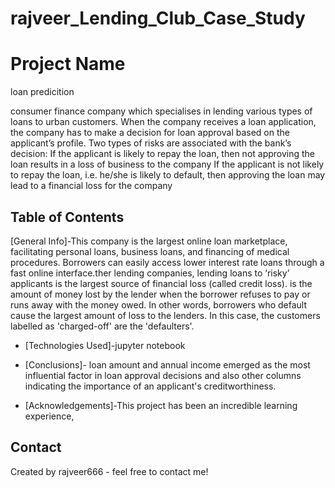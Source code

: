 # rajveer_Lending_Club_Case_Study

# Project Name
 loan predicition

  consumer finance company which specialises in lending various types of loans to urban customers.
  When the company receives a loan application, the company has to make a decision for loan approval based on the applicant’s profile.
  Two types of risks are associated with the bank’s decision:
      If the applicant is likely to repay the loan, then not approving the loan results in a loss of business to the company
      If the applicant is not likely to repay the loan, i.e. he/she is likely to default, then approving the loan may lead to a financial loss for the company


## Table of Contents
 [General Info]-This company is the largest online loan marketplace, facilitating personal loans, business loans, and financing of medical procedures.
               Borrowers can easily access lower interest rate loans through a fast online interface.ther lending companies, lending loans to ‘risky’
                applicants is the largest source of financial loss (called credit loss). is the amount of money lost by the lender when the borrower
                refuses to pay or runs away with the money owed. In other words, borrowers who default cause the largest amount of loss to the lenders.
                In this case, the customers labelled as 'charged-off' are the 'defaulters'.
            
* [Technologies Used]-jupyter notebook
  
* [Conclusions]- loan amount and annual income emerged as the most influential factor in loan approval decisions and also other columns  indicating the importance of an applicant's creditworthiness.
  
* [Acknowledgements]-This project has been an incredible learning experience,

<!-- You can include any other section that is pertinent to your problem -->




## Contact
Created by rajveer666 - feel free to contact me!


<!-- Optional -->
<!-- ## License -->
<!-- This project is open source and available under the [... License](). -->

<!-- You don't have to include all sections - just the one's relevant to your project -->
